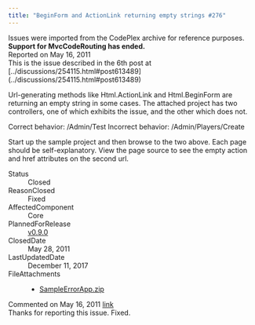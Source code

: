 ```yaml
---
title: "BeginForm and ActionLink returning empty strings #276"
---
```

<div class="note">
   Issues were imported from the CodePlex archive for reference purposes. <b>Support for MvcCodeRouting has ended.</b></div>
<div class="issue-report">
   <div class="issue-header">Reported on 
      <time datetime="2011-05-16T12:38:11.7-07:00" title="2011-05-16T12:38:11.7-07:00">May 16, 2011</time>
   </div>
   <div class="issue-message" markdown="1">This is the issue described in the 6th post at [../discussions/254115.html#post613489](../discussions/254115.html#post613489)

Url-generating methods like Html.ActionLink and Html.BeginForm are returning an empty string in some cases.  The attached project has two controllers, one of which exhibits the issue, and the other which does not.

Correct behavior:  /Admin/Test
Incorrect behavior: /Admin/Players/Create

Start up the sample project and then browse to the two above.  Each page should be self-explanatory.  View the page source to see the empty action and href attributes on the second url.
      
   </div>
   <div class="issue-footer">
      <dl>
         <dt>Status</dt>
         <dd>Closed</dd>
         <dt>ReasonClosed</dt>
         <dd>Fixed</dd>
         <dt>AffectedComponent</dt>
         <dd>Core</dd>
         <dt>PlannedForRelease</dt>
         <dd><a href="https://github.com/maxtoroq/MvcCodeRouting/releases/tag/v0.9.0">v0.9.0</a></dd>
         <dt>ClosedDate</dt>
         <dd>
            <time datetime="2011-05-28T18:19:23.603-07:00" title="2011-05-28T18:19:23.603-07:00">May 28, 2011</time>
         </dd>
         <dt>LastUpdatedDate</dt>
         <dd>
            <time datetime="2017-12-11T02:15:56.247-08:00" title="2017-12-11T02:15:56.247-08:00">December 11, 2017</time>
         </dd>
         <dt>FileAttachments</dt>
         <dd>
            <ul>
               <li><a href="attachments/276/SampleErrorApp.zip">SampleErrorApp.zip</a></li>
            </ul>
         </dd>
      </dl>
   </div>
</div>
<div id="post77658" class="issue-comment">
   <div class="issue-header">Commented on 
      <time datetime="2011-05-16T15:51:26.667-07:00" title="2011-05-16T15:51:26.667-07:00">May 16, 2011</time> <a href="#post77658" class="post-link">link</a></div>
   <div class="issue-message" markdown="1">Thanks for reporting this issue. Fixed.
      
   </div>
</div>